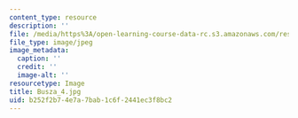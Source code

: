 ```yaml
---
content_type: resource
description: ''
file: /media/https%3A/open-learning-course-data-rc.s3.amazonaws.com/res-8-005-vibrations-and-waves-problem-solving-fall-2012/b252f2b74e7a7bab1c6f2441ec3f8bc2_Busza_4.jpg
file_type: image/jpeg
image_metadata:
  caption: ''
  credit: ''
  image-alt: ''
resourcetype: Image
title: Busza_4.jpg
uid: b252f2b7-4e7a-7bab-1c6f-2441ec3f8bc2
---
```

